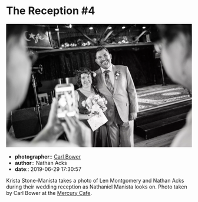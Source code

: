 # The Reception \#4

![Krista Stone-Manista takes a photo of Len Montgomery and Nathan Acks](assets/2019-06-29-set-3-the-reception-04.webp)

* **photographer**:: [Carl Bower](https://carlbowerphotos.com)
* **author**:: Nathan Acks
* **date**:: 2019-06-29 17:30:57

Krista Stone-Manista takes a photo of Len Montgomery and Nathan Acks during their wedding reception as Nathaniel Manista looks on. Photo taken by Carl Bower at the [Mercury Cafe](http://mercurycafe.com).
